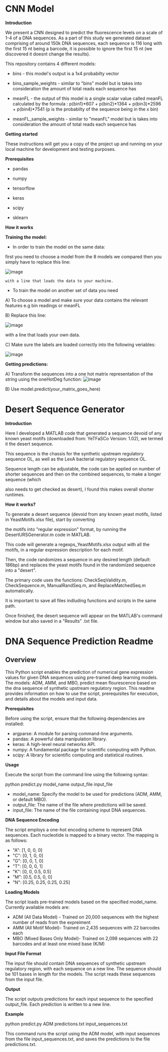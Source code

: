 # CNN Model

**Introduction**

We present a CNN designed to predict the fluorescence levels on a scale of 1-4 of a DNA sequences.
As a part of this study we generated dataset comprising of around 150k DNA sequences, each sequence is 116 long with the first 15 nt being a barcode,
it is possible to ignore the first 15 nt (we discovered it doesnt change the results).

This repository contains 4 different models:

  * bins - this model's output is a 1x4 probabilty vector 
  
  * bins_sample_weights - similar to "bins" model but is takes into consideration the amount of total reads each sequence has

  * meanFL - the output of this model is a single scalar value called meanFL calculated by the formula : p(bin1)*607 + p(bin2)*1364 + p(bin3)*2596 + p(bin4)*7541       (p is the probabilty of the sequence being in the x bin)

  * meanFL_sample_weights - similar to "meanFL" model but is takes into consideration the amount of total reads each sequence has 

**Getting started**

These instructions will get you a copy of the project up and running on your local machine for development and testing purposes.

**Prerequisites**

  * pandas
  
  * numpy
  
  * tensorflow
  
  * keras
  
  * scipy
  
  * sklearn
  
  **How it works**
  
  **Training the model:**
  
  * In order to train the model on the same data:
  
  first you need to choose a model from the 8 models we compared then you simply have to replace this line:
  
  ![image](https://user-images.githubusercontent.com/101515707/177045823-2edb66a4-3a76-48df-b430-8dbaf21a93c7.png)
    
    with a line that loads the data to your machine.
    
  * To train the model on another set of data you need 
  
  A) To choose a model and make sure your data contains the relevant features e.g bin readings or meanFL
  
  B) Replace this line:
  
  ![image](https://user-images.githubusercontent.com/101515707/177045823-2edb66a4-3a76-48df-b430-8dbaf21a93c7.png)
  
  with a line that loads your own data.
  
  C) Make sure the labels are loaded correctly into the following veriables:
  
  ![image](https://user-images.githubusercontent.com/101515707/177046169-451b154b-f47a-45c6-b512-eb612a97f395.png)
  
  **Getting predictions:**
  
  A) Transform the sequences into a one hot matrix representation of the string using the oneHotDeg function:
  ![image](https://user-images.githubusercontent.com/101515707/177046458-7cfd1ac1-04b9-4642-8ad3-d47767c9e2a4.png)

  B) Use model.predict(your_matrix_goes_here)
  

  
# Desert Sequence Generator

**Introduction** 

Here I developed a MATLAB code that generated a sequence devoid of any known yeast motifs (downloaded from: YeTFaSCo Version: 1.02), we termed it the desert sequence.

This sequence is the chassis for the synthetic upstream regulatory sequence OL, as well as the LexA bacterial regulatory sequence OL.

Sequence length can be adjustable, the code can be applied on number of shorter sequences and then on the combined sequences, to make a longer sequence (which 

also needs to get checked as desert), I found this makes overall shorter runtimes.


**How it works?**

To generate a desert sequence (devoid from any known yeast motifs, listed in YeastMotifs.xlsx file), start by converting 

the motifs into "regular expression" format, by running the DesertURSGenerator.m code in MATLAB.

This code will generate a regexps_YeastMotifs.xlsx output with all the motifs, in a regular expression description for each motif.

Then, the code randomizes a sequence in any desired length (default: 186bp) and replaces the yeast motifs found in the randomized sequence into a "desert".

The primary code uses the functions: CheckSeqValidity.m, CheckSequence.m, ManualRandSeq.m, and ReplaceMatchedSeq.m automatically.

It is important to save all files indluding functions and scripts in the same path.
 
Once finished, the desert sequence will appear on the MATLAB's command window but also saved in a "Results" .txt file.


# DNA Sequence Prediction Readme

## Overview ##


This Python script enables the prediction of numerical gene expression values for given DNA sequences using pre-trained deep learning models. The models: ADM, AMM, and MBO, predict mean flourescence based on the dna sequence of synthetic upstream regulatory region. This readme provides information on how to use the script, prerequisites for execution, and details about the models and input data.

**Prerequisites**


Before using the script, ensure that the following dependencies are installed:

* argparse: A module for parsing command-line arguments.<br>
* pandas: A powerful data manipulation library.<br>
* keras: A high-level neural networks API.<br>
* numpy: A fundamental package for scientific computing with Python.<br>
* scipy: A library for scientific computing and statistical routines.<br>

**Usage**


Execute the script from the command line using the following syntax:<br>

python predict.py model_name output_file input_file<br>

* model_name: Specify the model to be used for predictions (ADM, AMM, or default MBO).<br>
* output_file: The name of the file where predictions will be saved.<br>
* input_file: The name of the file containing input DNA sequences.<br>

**DNA Sequence Encoding**


The script employs a one-hot encoding scheme to represent DNA sequences. Each nucleotide is mapped to a binary vector. The mapping is as follows:

* "A": [1, 0, 0, 0]<br>
* "C": [0, 1, 0, 0]<br>
* "G": [0, 0, 1, 0]<br>
* "T": [0, 0, 0, 1]<br>
* "K": [0, 0, 0.5, 0.5]<br>
* "M": [0.5, 0.5, 0, 0]<br>
* "N": [0.25, 0.25, 0.25, 0.25]<br>

**Loading Models**


The script loads pre-trained models based on the specified model_name. Currently available models are:

* ADM (All Data Model) - Trained on 20,000 sequences with the highest number of reads from the expreiment<br>
* AMM (All Motif Model)- Trained on 2,435 sequences with 22 barcodes each <br>
* MBO (Mixed Bases Only Model)- Trained on 2,098 sequences with 22 barcodes and at least one mixed base (K/M) <br>

**Input File Format**


The input file should contain DNA sequences of synthetic upstream regulatory region, with each sequence on a new line. The sequence should be 101 bases in length for the models. The script reads these sequences from the input file.

**Output**


The script outputs predictions for each input sequence to the specified output_file. Each prediction is written to a new line.

**Example**


python predict.py ADM predictions.txt input_sequences.txt<br>

This command runs the script using the ADM model, with input sequences from the file input_sequences.txt, and saves the predictions to the file predictions.txt.



  
